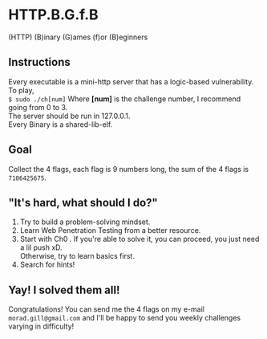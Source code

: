 # HTTP.B.G.f.B
(HTTP) (B)inary (G)ames (f)or (B)eginners

## Instructions
Every executable is a mini-http server that has a logic-based vulnerability. To play,<br>
`$ sudo ./ch[num]` Where **[num]** is the challenge number, I recommend going from 0 to 3.<br>
The server should be run in 127.0.0.1.<br>
Every Binary is a shared-lib-elf.

## Goal
Collect the 4 flags, each flag is 9 numbers long, the sum of the 4 flags is `7106425675`.

## "It's hard, what should I do?"
1. Try to build a problem-solving mindset.
2. Learn Web Penetration Testing from a better resource.
3. Start with Ch0 . If you're able to solve it, you can proceed, you just need a lil push xD.<br>Otherwise, try to learn basics first.
4. Search for hints!

## Yay! I solved them all!
Congratulations! You can send me the 4 flags on my e-mail `morad.gill@gmail.com` and I'll be happy to send you weekly challenges varying in difficulty!
